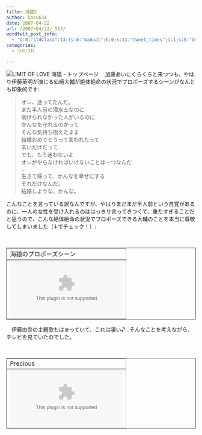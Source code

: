 ```yaml
---
title: 海猿2
author: kazu634
date: 2007-04-22
url: /2007/04/22/_517/
wordtwit_post_info:
  - 'O:8:"stdClass":13:{s:6:"manual";b:0;s:11:"tweet_times";i:1;s:5:"delay";i:0;s:7:"enabled";i:1;s:10:"separation";s:2:"60";s:7:"version";s:3:"3.7";s:14:"tweet_template";b:0;s:6:"status";i:2;s:6:"result";a:0:{}s:13:"tweet_counter";i:2;s:13:"tweet_log_ids";a:1:{i:0;i:2907;}s:9:"hash_tags";a:0:{}s:8:"accounts";a:1:{i:0;s:7:"kazu634";}}'
categories:
  - つれづれ

---
```

<div class="section">
<p>
<a href="http://www.umizaru.jp/" onclick="__gaTracker('send', 'event', 'outbound-article', 'http://www.umizaru.jp/', '');" target="_blank"><img align="left" alt="LIMIT OF LOVE 海猿 - トップページ" src="http://img.simpleapi.net/small/http://www.umizaru.jp/" border="0" /></a>
</p>
  
<p>
    　加藤あいにくらくらと来つつも、やはり伊藤英明が演じる仙崎大輔が絶体絶命の状況でプロポーズするシーンがなんとも印象的です:
</p>
  
<blockquote>
<p>
      オレ、迷ってたんだ。<br />まだ半人前の潜水士なのに<br />助けられなかった人がいるのに<br />かんなを守れるのかって<br />そんな気持ち抱えたまま<br />結婚おめでとうって言われたって<br />辛いだけだって<br />でも、もう迷わないよ<br />オレがやらなければいけないことは一つなんだ<br />…<br />生きて帰って、かんなを幸せにする<br />それだけなんだ。<br />結婚しような、かんな。
</p>
</blockquote>
  
<p>
    こんなことを言っている訳なんですが、やはりまだまだ半人前という自覚があるのに、一人の女性を受け入れるのははっきり言ってきつくて、重たすぎることだと思うので、こんな絶体絶命の状況でプロポーズできる大輔のことを本当に尊敬してしまいました（↓でチェック！）:
</p>
  
<p>
<center>
<br /> 
      
<table cellspacing="0" cellpadding="2" border="1">
<tr valign="top">
<td>
            海猿のプロポーズシーン
</td>
</tr>
        
<tr valign="top">
<td>
<object height=&#8221;350&#8243; width=&#8221;425&#8243;><param name=&#8221;movie&#8221; value=&#8221;http://www.youtube.com/v/5RSuDPicoA4&#8243;><param name=&#8221;wmode&#8221; value=&#8221;transparent&#8221;><embed src=&#8221;http://www.youtube.com/v/5RSuDPicoA4&#8243; type=&#8221;application/x-shockwave-flash&#8221; wmode=&#8221;transparent&#8221; height=&#8221;350&#8243; width=&#8221;425&#8243;></object>
</td>
</tr>
</table>
      
<p>
</center> 
        
<p>
          　伊藤由奈の主題歌もはまっていて、これは凄い♪…そんなことを考えながら、テレビを見ていたのでした。
</p>
        
<p>
<center>
<br /> 
            
<table cellspacing="0" cellpadding="2" border="1">
<tr valign="top">
<td>
                  Precious
</td>
</tr>
              
<tr valign="top">
<td>
<object height=&#8221;350&#8243; width=&#8221;425&#8243;><param name=&#8221;movie&#8221; value=&#8221;http://www.youtube.com/v/_cmimbc9NYI&#8221;><param name=&#8221;wmode&#8221; value=&#8221;transparent&#8221;><embed src=&#8221;http://www.youtube.com/v/_cmimbc9NYI&#8221; type=&#8221;application/x-shockwave-flash&#8221; wmode=&#8221;transparent&#8221; height=&#8221;350&#8243; width=&#8221;425&#8243;></object>
</td>
</tr>
</table>
            
<p>
</center> </div>